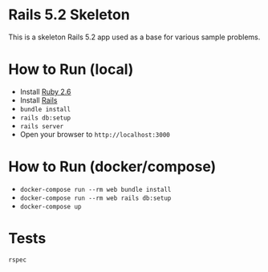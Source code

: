 # Rails 5.2 Skeleton

This is a skeleton Rails 5.2 app used as a base for various sample problems.

# How to Run (local)

- Install [Ruby 2.6](https://www.ruby-lang.org/en/)
- Install [Rails](https://guides.rubyonrails.org/getting_started.html)
- `bundle install`
- `rails db:setup`
- `rails server`
- Open your browser to `http://localhost:3000`

# How to Run (docker/compose)

- `docker-compose run --rm web bundle install`
- `docker-compose run --rm web rails db:setup`
- `docker-compose up`

# Tests

`rspec`
